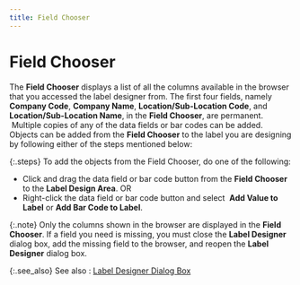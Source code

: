```yaml
---
title: Field Chooser
---
```


# Field Chooser


The **Field Chooser** displays a  list of all the columns available in the browser that you accessed the  label designer from. The first four fields, namely **Company 
 Code**, **Company Name**, **Location/Sub-Location Code**, and **Location/Sub-Location Name**, in the **Field Chooser**, are permanent.  Multiple  copies of any of the data fields or bar codes can be added. Objects can  be added from the **Field Chooser**  to the label you are designing by following either of the steps mentioned  below:


{:.steps}
To add the objects from the Field Chooser,  do one of the following:

- Click and drag  the data field or bar code button from the **Field 
 Chooser** to the **Label Design Area**.
OR
- Right-click the  data field or bar code button and select  **Add Value to Label**  or **Add Bar Code to Label**.



{:.note}
Only the columns shown in the browser are  displayed in the **Field Chooser**.  If a field you need is missing, you must close the **Label 
 Designer** dialog box, add the missing field to the browser, and  reopen the **Label Designer** dialog  box.


{:.see_also}
See also
: [Label Designer  Dialog Box]({{site.wwe_baseurl}}/everest-client/ui/browsers/options/label-designer/creating/designer/the_label_designer.html)
